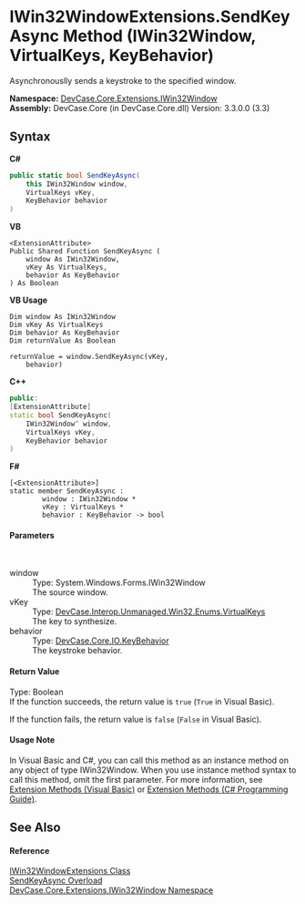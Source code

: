 # IWin32WindowExtensions.SendKeyAsync Method (IWin32Window, VirtualKeys, KeyBehavior)
 

Asynchronouslly sends a keystroke to the specified window.

**Namespace:**&nbsp;<a href="N_DevCase_Core_Extensions_IWin32Window">DevCase.Core.Extensions.IWin32Window</a><br />**Assembly:**&nbsp;DevCase.Core (in DevCase.Core.dll) Version: 3.3.0.0 (3.3)

## Syntax

**C#**<br />
``` C#
public static bool SendKeyAsync(
	this IWin32Window window,
	VirtualKeys vKey,
	KeyBehavior behavior
)
```

**VB**<br />
``` VB
<ExtensionAttribute>
Public Shared Function SendKeyAsync ( 
	window As IWin32Window,
	vKey As VirtualKeys,
	behavior As KeyBehavior
) As Boolean
```

**VB Usage**<br />
``` VB Usage
Dim window As IWin32Window
Dim vKey As VirtualKeys
Dim behavior As KeyBehavior
Dim returnValue As Boolean

returnValue = window.SendKeyAsync(vKey, 
	behavior)
```

**C++**<br />
``` C++
public:
[ExtensionAttribute]
static bool SendKeyAsync(
	IWin32Window^ window, 
	VirtualKeys vKey, 
	KeyBehavior behavior
)
```

**F#**<br />
``` F#
[<ExtensionAttribute>]
static member SendKeyAsync : 
        window : IWin32Window * 
        vKey : VirtualKeys * 
        behavior : KeyBehavior -> bool 

```


#### Parameters
&nbsp;<dl><dt>window</dt><dd>Type: System.Windows.Forms.IWin32Window<br />The source window.</dd><dt>vKey</dt><dd>Type: <a href="T_DevCase_Interop_Unmanaged_Win32_Enums_VirtualKeys">DevCase.Interop.Unmanaged.Win32.Enums.VirtualKeys</a><br />The key to synthesize.</dd><dt>behavior</dt><dd>Type: <a href="T_DevCase_Core_IO_KeyBehavior">DevCase.Core.IO.KeyBehavior</a><br />The keystroke behavior.</dd></dl>

#### Return Value
Type: Boolean<br />If the function succeeds, the return value is `true` (`True` in Visual Basic). 

 If the function fails, the return value is `false` (`False` in Visual Basic).

#### Usage Note
In Visual Basic and C#, you can call this method as an instance method on any object of type IWin32Window. When you use instance method syntax to call this method, omit the first parameter. For more information, see <a href="https://docs.microsoft.com/dotnet/visual-basic/programming-guide/language-features/procedures/extension-methods">Extension Methods (Visual Basic)</a> or <a href="https://docs.microsoft.com/dotnet/csharp/programming-guide/classes-and-structs/extension-methods">Extension Methods (C# Programming Guide)</a>.

## See Also


#### Reference
<a href="T_DevCase_Core_Extensions_IWin32Window_IWin32WindowExtensions">IWin32WindowExtensions Class</a><br /><a href="Overload_DevCase_Core_Extensions_IWin32Window_IWin32WindowExtensions_SendKeyAsync">SendKeyAsync Overload</a><br /><a href="N_DevCase_Core_Extensions_IWin32Window">DevCase.Core.Extensions.IWin32Window Namespace</a><br />